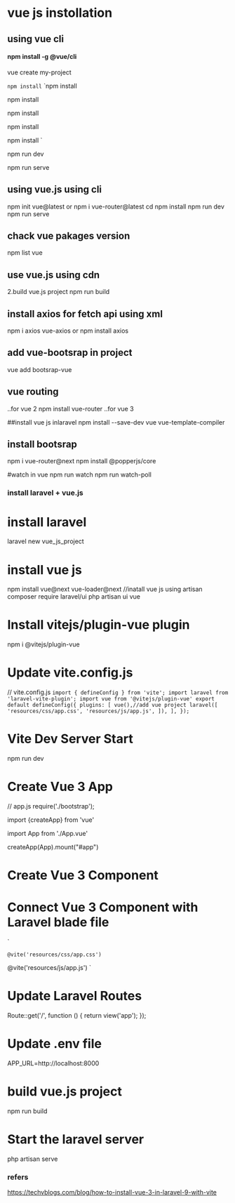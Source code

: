 # vue js instollation

## using vue cli

#### npm install -g @vue/cli
vue create my-project

``npm install``
`npm install

npm install

npm install

npm install

npm install
`


npm run dev

npm run serve

## using vue.js using cli

npm init vue@latest or npm i vue-router@latest
cd <your-project-name>
npm install
npm run dev
npm run serve

## chack vue pakages version

npm list vue

## use vue.js using cdn

<script src="https://unpkg.com/vue@3/dist/vue.global.js"></script>

2.build vue.js project
npm run build

## install axios for fetch api using xml

npm i axios vue-axios or npm install axios

## add vue-bootsrap in project

vue add bootsrap-vue

## vue routing

..for vue 2
npm install vue-router
..for vue 3

##install vue js inlaravel
npm install --save-dev vue vue-template-compiler

## install bootsrap

npm i vue-router@next
npm install @popperjs/core

#watch in vue
npm run watch
npm run watch-poll

### install laravel + vue.js

# install laravel

laravel new vue_js_project

# install vue js

npm install vue@next vue-loader@next
//inatall vue js using artisan
composer require laravel/ui
php artisan ui vue

# Install vitejs/plugin-vue plugin

npm i @vitejs/plugin-vue

# Update vite.config.js

// vite.config.js
`import { defineConfig } from 'vite'; import laravel from 'laravel-vite-plugin'; import vue from '@vitejs/plugin-vue' export default defineConfig({ plugins: [ vue(),//add vue project laravel([ 'resources/css/app.css', 'resources/js/app.js', ]), ], });`

# Vite Dev Server Start

npm run dev

# Create Vue 3 App

// app.js
require('./bootstrap');

import {createApp} from 'vue'

import App from './App.vue'

createApp(App).mount("#app")

# Create Vue 3 Component

<template>
    How To Install Vue 3 in Laravel 9 with Vite - TechvBlogs
</template>

# Connect Vue 3 Component with Laravel blade file

`<!DOCTYPE html>

<html>
<head>
	<meta charset="utf-8">
	<meta name="viewport" content="width=device-width, initial-scale=1">
	<title>How To Install Vue 3 in Laravel 9 with Vite</title>

    @vite('resources/css/app.css')

</head>
<body>
	<div id="app"></div>
	@vite('resources/js/app.js')
</body>
</html>`

# Update Laravel Routes

Route::get('/', function () {
return view('app');
});

# Update .env file

APP_URL=http://localhost:8000

# build vue.js project

npm run build

# Start the laravel server

php artisan serve

### refers

https://techvblogs.com/blog/how-to-install-vue-3-in-laravel-9-with-vite
